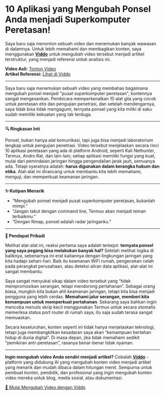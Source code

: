 # 10 Aplikasi yang Mengubah Ponsel Anda menjadi Superkomputer Peretasan!

Saya baru saja menonton sebuah video dan menemukan banyak wawasan di dalamnya. Untuk lebih memahami dan membagikan konten, saya menggunakan **[Viddo](https://viddo.pro/)** untuk mengubah video tersebut menjadi artikel terstruktur, yang menjadi referensi untuk analisis ini.

**Video Asli:** [Tonton Video](https://www.youtube.com/watch?v=ubbOuusLpUI)  
**Artikel Referensi:** [Lihat di Viddo](https://viddo.pro/zh/video-result/2aa73b1f-0b88-4042-a425-7455d153b68a)

---

Saya baru saja menemukan sebuah video yang membahas bagaimana mengubah ponsel menjadi "pusat superkomputer peretasan", kontennya sangat mengesankan. Pembicara memperkenalkan 10 alat gila yang cocok untuk peretasan etis dan pengujian penetrasi, dan setelah mendengarnya, saya tidak bisa tidak mengagumi, ternyata ponsel yang kita miliki di saku sudah memiliki kekuatan yang tak terduga.

---

**🔍 Ringkasan Inti**

Ponsel, bukan hanya alat komunikasi, tapi juga bisa menjadi laboratorium lengkap untuk pengujian penetrasi. Video tersebut menjelaskan secara rinci 10 aplikasi peretasan yang ada di platform Android, seperti Kali Nethunter, Termux, Andro Rat, dan lain-lain; setiap aplikasi memiliki fungsi yang kuat, mulai dari pemindaian jaringan hingga pengendalian jarak jauh, semuanya ada. Tetapi syaratnya adalah: **harus digunakan dalam kerangka hukum dan etika**. Alat-alat ini dirancang untuk membantu kita lebih memahami, menguji, dan memperkuat keamanan jaringan.

---

**✨ Kutipan Menarik**

- “Mengubah ponsel menjadi pusat superkomputer peretasan, bukanlah mimpi.”
- “Jangan takut dengan command line, Termux akan menjadi teman terbaikmu.”
- “Dengan Nmap, ponsel adalah radar jaringanku.”

---

**💭 Pendapat Pribadi**

Melihat alat-alat ini, reaksi pertama saya adalah terkejut: **ternyata ponsel yang saya pegang bisa melakukan banyak hal?** Setelah melihat logika di baliknya, sebenarnya ini erat kaitannya dengan lingkungan jaringan yang kita hadapi sehari-hari. Baik itu keamanan WiFi rumah, pengecekan celah pada perangkat perusahaan, atau deteksi aliran data aplikasi, alat-alat ini sangat membantu.

Saya sangat menyukai sikap dalam video tersebut yang “tidak mempromosikan serangan, tetapi mendorong pertahanan”. Sebagai orang biasa, mungkin kita bukan ahli keamanan jaringan, tetapi kita bisa menjadi pengguna yang lebih cerdas. **Memahami jalur serangan, memberi kita kemampuan untuk memperkuat pertahanan**. Sekarang saya bahkan ingin mencoba menulis skrip kecil menggunakan Termux untuk secara otomatis memeriksa status port router di rumah saya, itu saja sudah terasa sangat memuaskan.

Secara keseluruhan, konten seperti ini tidak hanya menjelaskan teknologi, tetapi juga membangkitkan kesadaran saya akan “kemampuan bertahan hidup di dunia digital”. Di masa depan, jika tidak memahami sedikit “pemikiran anti-peretasan”, rasanya benar-benar tidak nyaman.

---

**Ingin mengubah video Anda sendiri menjadi artikel?** Cobalah **[Viddo](https://viddo.pro/)** - platform yang didukung AI yang mengubah konten video menjadi artikel yang menarik dan mudah dibaca dalam hitungan menit. Sempurna untuk pembuat konten, pendidik, dan profesional yang ingin mengubah konten video mereka untuk blog, media sosial, atau dokumentasi.

[🚀 Mulai Mengubah Video dengan Viddo](https://viddo.pro/)